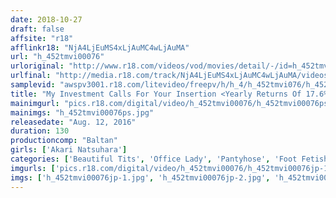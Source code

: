 ```yaml
---
date: 2018-10-27
draft: false
affsite: "r18"
afflinkr18: "NjA4LjEuMS4xLjAuMC4wLjAuMA"
url: "h_452tmvi00076"
urloriginal: "http://www.r18.com/videos/vod/movies/detail/-/id=h_452tmvi00076"
urlfinal: "http://media.r18.com/track/NjA4LjEuMS4xLjAuMC4wLjAuMA/videos/vod/movies/detail/-/id=h_452tmvi00076"
samplevid: "awspv3001.r18.com/litevideo/freepv/h/h_4/h_452tmvi076/h_452tmvi076_dmb_w.mp4"
title: "My Investment Calls For Your Insertion <Yearly Returns Of 17.6%>"
mainimgurl: "pics.r18.com/digital/video/h_452tmvi00076/h_452tmvi00076ps.jpg"
mainimgs: "h_452tmvi00076ps.jpg"
releasedate: "Aug. 12, 2016"
duration: 130
productioncomp: "Baltan"
girls: ['Akari Natsuhara']
categories: ['Beautiful Tits', 'Office Lady', 'Pantyhose', 'Foot Fetish', 'Featured Actress', 'Hi-Def']
imgurls: ['pics.r18.com/digital/video/h_452tmvi00076/h_452tmvi00076jp-1.jpg', 'pics.r18.com/digital/video/h_452tmvi00076/h_452tmvi00076jp-2.jpg', 'pics.r18.com/digital/video/h_452tmvi00076/h_452tmvi00076jp-3.jpg', 'pics.r18.com/digital/video/h_452tmvi00076/h_452tmvi00076jp-4.jpg', 'pics.r18.com/digital/video/h_452tmvi00076/h_452tmvi00076jp-5.jpg', 'pics.r18.com/digital/video/h_452tmvi00076/h_452tmvi00076jp-6.jpg', 'pics.r18.com/digital/video/h_452tmvi00076/h_452tmvi00076jp-7.jpg', 'pics.r18.com/digital/video/h_452tmvi00076/h_452tmvi00076jp-8.jpg', 'pics.r18.com/digital/video/h_452tmvi00076/h_452tmvi00076jp-9.jpg', 'pics.r18.com/digital/video/h_452tmvi00076/h_452tmvi00076jp-10.jpg', 'pics.r18.com/digital/video/h_452tmvi00076/h_452tmvi00076jp-11.jpg', 'pics.r18.com/digital/video/h_452tmvi00076/h_452tmvi00076jp-12.jpg', 'pics.r18.com/digital/video/h_452tmvi00076/h_452tmvi00076jp-13.jpg', 'pics.r18.com/digital/video/h_452tmvi00076/h_452tmvi00076jp-14.jpg', 'pics.r18.com/digital/video/h_452tmvi00076/h_452tmvi00076jp-15.jpg', 'pics.r18.com/digital/video/h_452tmvi00076/h_452tmvi00076jp-16.jpg', 'pics.r18.com/digital/video/h_452tmvi00076/h_452tmvi00076jp-17.jpg', 'pics.r18.com/digital/video/h_452tmvi00076/h_452tmvi00076jp-18.jpg', 'pics.r18.com/digital/video/h_452tmvi00076/h_452tmvi00076jp-19.jpg', 'pics.r18.com/digital/video/h_452tmvi00076/h_452tmvi00076jp-20.jpg']
imgs: ['h_452tmvi00076jp-1.jpg', 'h_452tmvi00076jp-2.jpg', 'h_452tmvi00076jp-3.jpg', 'h_452tmvi00076jp-4.jpg', 'h_452tmvi00076jp-5.jpg', 'h_452tmvi00076jp-6.jpg', 'h_452tmvi00076jp-7.jpg', 'h_452tmvi00076jp-8.jpg', 'h_452tmvi00076jp-9.jpg', 'h_452tmvi00076jp-10.jpg', 'h_452tmvi00076jp-11.jpg', 'h_452tmvi00076jp-12.jpg', 'h_452tmvi00076jp-13.jpg', 'h_452tmvi00076jp-14.jpg', 'h_452tmvi00076jp-15.jpg', 'h_452tmvi00076jp-16.jpg', 'h_452tmvi00076jp-17.jpg', 'h_452tmvi00076jp-18.jpg', 'h_452tmvi00076jp-19.jpg', 'h_452tmvi00076jp-20.jpg']
---
```

